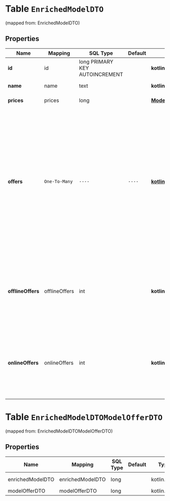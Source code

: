 
# Table `EnrichedModelDTO`
(mapped from: EnrichedModelDTO)

## Properties
Name | Mapping | SQL Type | Default | Type | Description | Notes
---- | ------- | -------- | ------- | ---- | ----------- | -----
**id** | id | long PRIMARY KEY AUTOINCREMENT |  | **kotlin.Long** | Идентификатор модели товара. |  [optional]
**name** | name | text |  | **kotlin.String** | Название модели товара. |  [optional]
**prices** | prices | long |  | [**ModelPriceDTO**](ModelPriceDTO.md) |  |  [optional] [foreignkey]
**offers** | `One-To-Many` | `----` | `----`  | [**kotlin.Array&lt;ModelOfferDTO&gt;**](ModelOfferDTO.md) | Список первых десяти предложений, расположенных на карточке модели.  В ответе на запрос возвращаются предложения различных магазинов. Если есть несколько предложений от одного магазина, в ответе отображается только одно, наиболее релевантное из них.  |  [optional]
**offlineOffers** | offlineOffers | int |  | **kotlin.Int** | Суммарное количество предложений в розничных магазинах в регионе. Учитываются все предложения от каждого магазина. |  [optional]
**onlineOffers** | onlineOffers | int |  | **kotlin.Int** | Суммарное количество предложений в интернет-магазинах в регионе. Учитываются все предложения от каждого магазина. |  [optional]





# **Table `EnrichedModelDTOModelOfferDTO`**
(mapped from: EnrichedModelDTOModelOfferDTO)

## Properties
Name | Mapping | SQL Type | Default | Type | Description | Notes
---- | ------- | -------- | ------- | ---- | ----------- | -----
enrichedModelDTO | enrichedModelDTO | long | | kotlin.Long | Primary Key | *one*
modelOfferDTO | modelOfferDTO | long | | kotlin.Long | Foreign Key | *many*





